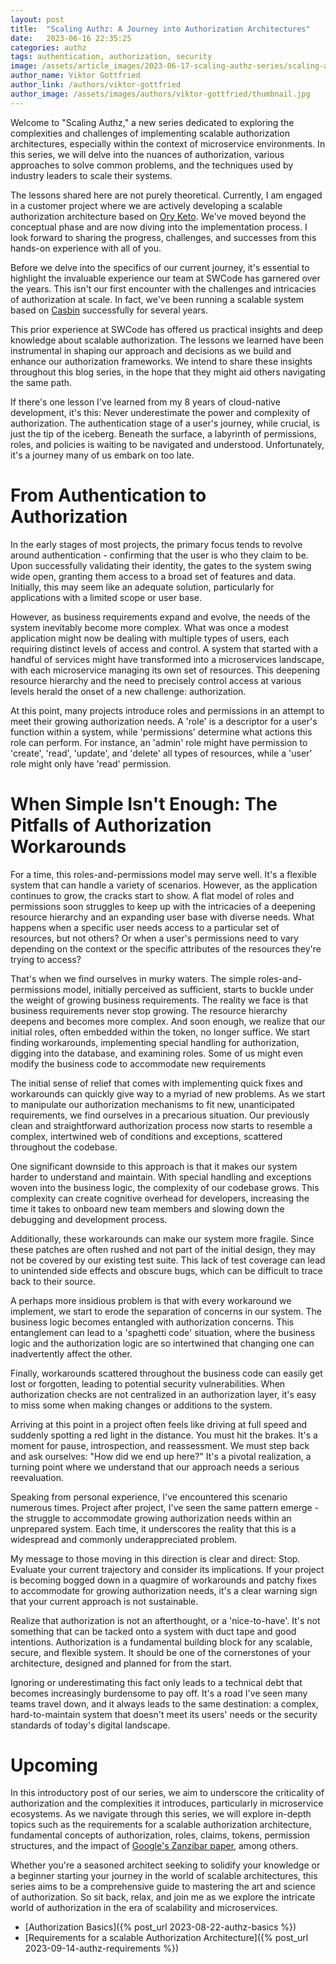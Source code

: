 ```yaml
---
layout: post
title:  "Scaling Authz: A Journey into Authorization Architectures"
date:   2023-06-16 22:35:25
categories: authz
tags: authentication, authorization, security
image: /assets/article_images/2023-06-17-scaling-authz-series/scaling-authz.png
author_name: Viktor Gottfried
author_link: /authors/viktor-gottfried
author_image: /assets/images/authors/viktor-gottfried/thumbnail.jpg
---
```


Welcome to "Scaling Authz," a new series dedicated to exploring the complexities and challenges of implementing scalable authorization architectures, especially within the context of microservice environments. In this series, we will delve into the nuances of authorization, various approaches to solve common problems, and the techniques used by industry leaders to scale their systems.

The lessons shared here are not purely theoretical. Currently, I am engaged in a customer project where we are actively developing a scalable authorization architecture based on [Ory Keto](https://www.ory.sh/keto/). We've moved beyond the conceptual phase and are now diving into the implementation process. I look forward to sharing the progress, challenges, and successes from this hands-on experience with all of you.

Before we delve into the specifics of our current journey, it's essential to highlight the invaluable experience our team at SWCode has garnered over the years. This isn't our first encounter with the challenges and intricacies of authorization at scale. In fact, we've been running a scalable system based on [Casbin](https://casbin.org/) successfully for several years.

This prior experience at SWCode has offered us practical insights and deep knowledge about scalable authorization. The lessons we learned have been instrumental in shaping our approach and decisions as we build and enhance our authorization frameworks. We intend to share these insights throughout this blog series, in the hope that they might aid others navigating the same path.

If there's one lesson I've learned from my 8 years of cloud-native development, it's this: Never underestimate the power and complexity of authorization. The authentication stage of a user's journey, while crucial, is just the tip of the iceberg. Beneath the surface, a labyrinth of permissions, roles, and policies is waiting to be navigated and understood. Unfortunately, it's a journey many of us embark on too late.

# From Authentication to Authorization

In the early stages of most projects, the primary focus tends to revolve around authentication - confirming that the user is who they claim to be. Upon successfully validating their identity, the gates to the system swing wide open, granting them access to a broad set of features and data. Initially, this may seem like an adequate solution, particularly for applications with a limited scope or user base.

However, as business requirements expand and evolve, the needs of the system inevitably become more complex. What was once a modest application might now be dealing with multiple types of users, each requiring distinct levels of access and control. A system that started with a handful of services might have transformed into a microservices landscape, with each microservice managing its own set of resources. This deepening resource hierarchy and the need to precisely control access at various levels herald the onset of a new challenge: authorization.

At this point, many projects introduce roles and permissions in an attempt to meet their growing authorization needs. A 'role' is a descriptor for a user's function within a system, while 'permissions' determine what actions this role can perform. For instance, an 'admin' role might have permission to 'create', 'read', 'update', and 'delete' all types of resources, while a 'user' role might only have 'read' permission.

# When Simple Isn't Enough: The Pitfalls of Authorization Workarounds

For a time, this roles-and-permissions model may serve well. It's a flexible system that can handle a variety of scenarios. However, as the application continues to grow, the cracks start to show. A flat model of roles and permissions soon struggles to keep up with the intricacies of a deepening resource hierarchy and an expanding user base with diverse needs. What happens when a specific user needs access to a particular set of resources, but not others? Or when a user's permissions need to vary depending on the context or the specific attributes of the resources they're trying to access?

That's when we find ourselves in murky waters. The simple roles-and-permissions model, initially perceived as sufficient, starts to buckle under the weight of growing business requirements. The reality we face is that business requirements never stop growing. The resource hierarchy deepens and becomes more complex. And soon enough, we realize that our initial roles, often embedded within the token, no longer suffice. We start finding workarounds, implementing special handling for authorization, digging into the database, and examining roles. Some of us might even modify the business code to accommodate new requirements

The initial sense of relief that comes with implementing quick fixes and workarounds can quickly give way to a myriad of new problems. As we start to manipulate our authorization mechanisms to fit new, unanticipated requirements, we find ourselves in a precarious situation. Our previously clean and straightforward authorization process now starts to resemble a complex, intertwined web of conditions and exceptions, scattered throughout the codebase.

One significant downside to this approach is that it makes our system harder to understand and maintain. With special handling and exceptions woven into the business logic, the complexity of our codebase grows. This complexity can create cognitive overhead for developers, increasing the time it takes to onboard new team members and slowing down the debugging and development process.

Additionally, these workarounds can make our system more fragile. Since these patches are often rushed and not part of the initial design, they may not be covered by our existing test suite. This lack of test coverage can lead to unintended side effects and obscure bugs, which can be difficult to trace back to their source.

A perhaps more insidious problem is that with every workaround we implement, we start to erode the separation of concerns in our system. The business logic becomes entangled with authorization concerns. This entanglement can lead to a 'spaghetti code' situation, where the business logic and the authorization logic are so intertwined that changing one can inadvertently affect the other.

Finally, workarounds scattered throughout the business code can easily get lost or forgotten, leading to potential security vulnerabilities. When authorization checks are not centralized in an authorization layer, it's easy to miss some when making changes or additions to the system.

Arriving at this point in a project often feels like driving at full speed and suddenly spotting a red light in the distance. You must hit the brakes. It's a moment for pause, introspection, and reassessment. We must step back and ask ourselves: "How did we end up here?" It's a pivotal realization, a turning point where we understand that our approach needs a serious reevaluation.

Speaking from personal experience, I've encountered this scenario numerous times. Project after project, I've seen the same pattern emerge - the struggle to accommodate growing authorization needs within an unprepared system. Each time, it underscores the reality that this is a widespread and commonly underappreciated problem.

My message to those moving in this direction is clear and direct: Stop. Evaluate your current trajectory and consider its implications. If your project is becoming bogged down in a quagmire of workarounds and patchy fixes to accommodate for growing authorization needs, it's a clear warning sign that your current approach is not sustainable.

Realize that authorization is not an afterthought, or a 'nice-to-have'. It's not something that can be tacked onto a system with duct tape and good intentions. Authorization is a fundamental building block for any scalable, secure, and flexible system. It should be one of the cornerstones of your architecture, designed and planned for from the start.

Ignoring or underestimating this fact only leads to a technical debt that becomes increasingly burdensome to pay off. It's a road I've seen many teams travel down, and it always leads to the same destination: a complex, hard-to-maintain system that doesn't meet its users' needs or the security standards of today's digital landscape.

# Upcoming

In this introductory post of our series, we aim to underscore the criticality of authorization and the complexities it introduces, particularly in microservice ecosystems. As we navigate through this series, we will explore in-depth topics such as the requirements for a scalable authorization architecture, fundamental concepts of authorization, roles, claims, tokens, permission structures, and the impact of [Google's Zanzibar paper](https://research.google/pubs/pub48190/), among others.

Whether you're a seasoned architect seeking to solidify your knowledge or a beginner starting your journey in the world of scalable architectures, this series aims to be a comprehensive guide to mastering the art and science of authorization. So sit back, relax, and join me as we explore the intricate world of authorization in the era of scalability and microservices.

* [Authorization Basics]({% post_url 2023-08-22-authz-basics %})
* [Requirements for a scalable Authorization Architecture]({% post_url 2023-09-14-authz-requirements %})
